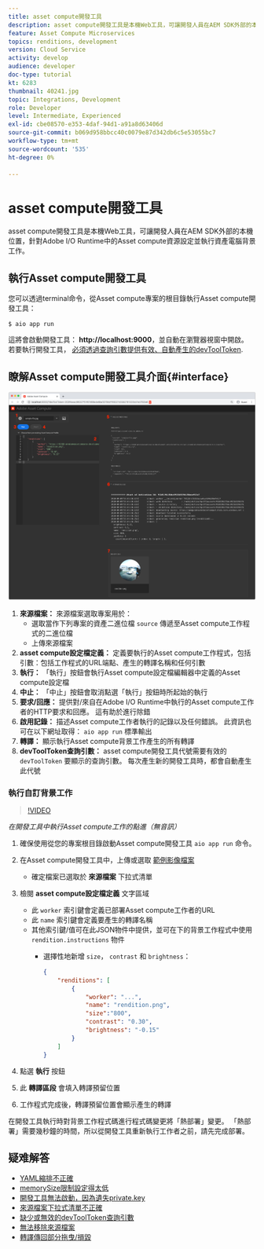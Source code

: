 ```yaml
---
title: asset compute開發工具
description: asset compute開發工具是本機Web工具，可讓開發人員在AEM SDK外部的本機位置，針對Adobe I/O Runtime中的Asset compute資源設定並執行資產電腦背景工作。
feature: Asset Compute Microservices
topics: renditions, development
version: Cloud Service
activity: develop
audience: developer
doc-type: tutorial
kt: 6283
thumbnail: 40241.jpg
topic: Integrations, Development
role: Developer
level: Intermediate, Experienced
exl-id: cbe08570-e353-4daf-94d1-a91a8d63406d
source-git-commit: b069d958bbcc40c0079e87d342db6c5e53055bc7
workflow-type: tm+mt
source-wordcount: '535'
ht-degree: 0%

---
```


# asset compute開發工具

asset compute開發工具是本機Web工具，可讓開發人員在AEM SDK外部的本機位置，針對Adobe I/O Runtime中的Asset compute資源設定並執行資產電腦背景工作。

## 執行Asset compute開發工具

您可以透過terminal命令，從Asset compute專案的根目錄執行Asset compute開發工具：

```
$ aio app run
```

這將會啟動開發工具： __http://localhost:9000__，並自動在瀏覽器視窗中開啟。 若要執行開發工具， [必須透過查詢引數提供有效、自動產生的devToolToken](#troubleshooting__devtooltoken).

## 瞭解Asset compute開發工具介面{#interface}

![asset compute開發工具](./assets/development-tool/asset-compute-dev-tool.png)

1. __來源檔案：__ 來源檔案選取專案用於：
   + 選取當作下列專案的資產二進位檔 `source` 傳遞至Asset compute工作程式的二進位檔
   + 上傳來源檔案
1. __asset compute設定檔定義：__ 定義要執行的Asset compute工作程式，包括引數：包括工作程式的URL端點、產生的轉譯名稱和任何引數
1. __執行：__ 「執行」按鈕會執行Asset compute設定檔編輯器中定義的Asset compute設定檔
1. __中止：__ 「中止」按鈕會取消點選「執行」按鈕時所起始的執行
1. __要求/回應：__ 提供對/來自在Adobe I/O Runtime中執行的Asset compute工作者的HTTP要求和回應。 這有助於進行除錯
1. __啟用記錄：__ 描述Asset compute工作者執行的記錄以及任何錯誤。 此資訊也可在以下網址取得： `aio app run` 標準輸出
1. __轉譯：__ 顯示執行Asset compute背景工作產生的所有轉譯
1. __devToolToken查詢引數：__ asset compute開發工具代號需要有效的 `devToolToken` 要顯示的查詢引數。 每次產生新的開發工具時，都會自動產生此代號

### 執行自訂背景工作

>[!VIDEO](https://video.tv.adobe.com/v/40241?quality=12&learn=on)

_在開發工具中執行Asset compute工作的點進（無音訊）_

1. 確保使用從您的專案根目錄啟動Asset compute開發工具 `aio app run` 命令。
1. 在Asset compute開發工具中，上傳或選取 [範例影像檔案](../assets/samples/sample-file.jpg)
   + 確定檔案已選取於 __來源檔案__ 下拉式清單
1. 檢閱 __asset compute設定檔定義__ 文字區域
   + 此 `worker` 索引鍵會定義已部署Asset compute工作者的URL
   + 此 `name` 索引鍵會定義要產生的轉譯名稱
   + 其他索引鍵/值可在此JSON物件中提供，並可在下的背景工作程式中使用 `rendition.instructions` 物件
      + 選擇性地新增 `size`， `contrast` 和 `brightness`：

         ```json
         {
             "renditions": [
                 {
                     "worker": "...",
                     "name": "rendition.png",
                     "size":"800",
                     "contrast": "0.30",
                     "brightness": "-0.15"
                 }
             ]
         }
         ```

1. 點選 __執行__ 按鈕
1. 此 __轉譯區段__ 會填入轉譯預留位置
1. 工作程式完成後，轉譯預留位置會顯示產生的轉譯

在開發工具執行時對背景工作程式碼進行程式碼變更將「熱部署」變更。 「熱部署」需要幾秒鐘的時間，所以從開發工具重新執行工作者之前，請先完成部署。

## 疑难解答

+ [YAML縮排不正確](../troubleshooting.md#incorrect-yaml-indentation)
+ [memorySize限制設定得太低](../troubleshooting.md#memorysize-limit-is-set-too-low)
+ [開發工具無法啟動，因為遺失private.key](../troubleshooting.md#missing-private-key)
+ [來源檔案下拉式清單不正確](../troubleshooting.md#source-files-dropdown-incorrect)
+ [缺少或無效的devToolToken查詢引數](../troubleshooting.md#missing-or-invalid-devtooltoken-query-parameter)
+ [無法移除來源檔案](../troubleshooting.md#unable-to-remove-source-files)
+ [轉譯傳回部分拖曳/損毀](../troubleshooting.md#rendition-returned-partially-drawn-or-corrupt)
